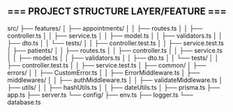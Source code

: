 ## === PROJECT STRUCTURE LAYER/FEATURE ===

src/
├── features/
│ ├── appointments/
│ │ ├── routes.ts
│ │ ├── controller.ts
│ │ ├── service.ts
│ │ ├── model.ts
│ │ ├── validators.ts
│ │ ├── dto.ts
│ │ └── tests/
│ │ ├── controller.test.ts
│ │ ├── service.test.ts
│ ├── patients/
│ │ ├── routes.ts
│ │ ├── controller.ts
│ │ ├── service.ts
│ │ ├── model.ts
│ │ ├── validators.ts
│ │ ├── dto.ts
│ │ └── tests/
│ │ ├── controller.test.ts
│ │ ├── service.test.ts
│ ├── common/
│ ├── errors/
│ │ ├── CustomError.ts
│ │ ├── ErrorMiddleware.ts
│ ├── middlewares/
│ │ ├── authMiddleware.ts
│ │ ├── validateMiddleware.ts
│ ├── utils/
│ │ ├── hashUtils.ts
│ │ ├── dateUtils.ts
│ ├── prisma.ts
├── app.ts
├── server.ts
└── config/
├── env.ts
├── logger.ts
└── database.ts
